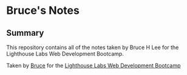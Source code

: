 # Bruce's Notes

## Summary 
This repository contains all of the notes taken by Bruce H Lee for the Lighthouse Labs Web Development Bootcamp.  

Taken by [Bruce](https://github.com/blee77) for the [Lighthouse Labs Web Development Bootcamp](https://www.lighthouselabs.ca/)
